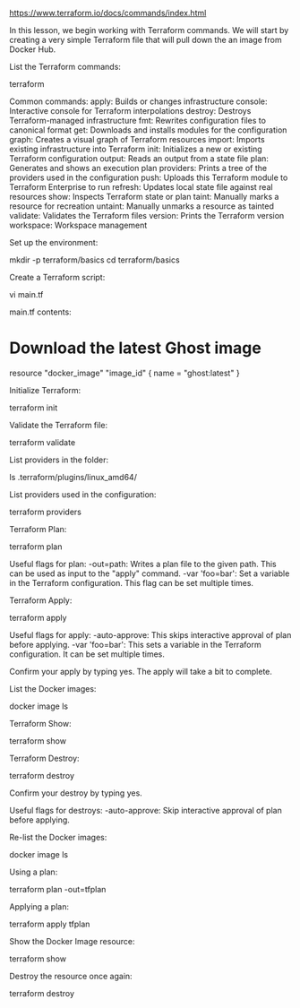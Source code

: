 https://www.terraform.io/docs/commands/index.html


In this lesson, we begin working with Terraform commands. We will start by creating a very simple Terraform file that will pull down the an image from Docker Hub.

List the Terraform commands:

terraform

Common commands:
apply: Builds or changes infrastructure
console: Interactive console for Terraform interpolations
destroy: Destroys Terraform-managed infrastructure
fmt: Rewrites configuration files to canonical format
get: Downloads and installs modules for the configuration
graph: Creates a visual graph of Terraform resources
import: Imports existing infrastructure into Terraform
init: Initializes a new or existing Terraform configuration
output: Reads an output from a state file
plan: Generates and shows an execution plan
providers: Prints a tree of the providers used in the configuration
push: Uploads this Terraform module to Terraform Enterprise to run
refresh: Updates local state file against real resources
show: Inspects Terraform state or plan
taint: Manually marks a resource for recreation
untaint: Manually unmarks a resource as tainted
validate: Validates the Terraform files
version: Prints the Terraform version
workspace: Workspace management

Set up the environment:

mkdir -p terraform/basics
cd terraform/basics

Create a Terraform script:

vi main.tf

main.tf contents:

# Download the latest Ghost image
resource "docker_image" "image_id" {
  name = "ghost:latest"
}

Initialize Terraform:

terraform init

Validate the Terraform file:

terraform validate

List providers in the folder:

ls .terraform/plugins/linux_amd64/

List providers used in the configuration:

terraform providers

Terraform Plan:

terraform plan

Useful flags for plan:
-out=path: Writes a plan file to the given path. This can be used as input to the "apply" command.
-var 'foo=bar': Set a variable in the Terraform configuration. This flag can be set multiple times.

Terraform Apply:

terraform apply

Useful flags for apply:
-auto-approve: This skips interactive approval of plan before applying.
-var 'foo=bar': This sets a variable in the Terraform configuration. It can be set multiple times.

Confirm your apply by typing yes. The apply will take a bit to complete.

List the Docker images:

docker image ls

Terraform Show:

terraform show

Terraform Destroy:

terraform destroy

Confirm your destroy by typing yes.

Useful flags for destroys:
-auto-approve: Skip interactive approval of plan before applying.

Re-list the Docker images:

docker image ls

Using a plan:

terraform plan -out=tfplan

Applying a plan:

terraform apply tfplan

Show the Docker Image resource:

terraform show

Destroy the resource once again:

terraform destroy
